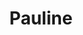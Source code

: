 ---
title: "Pauline"
description: "I am an elite escort girl who can make all your dreams come true. I have everything that a beautiful and successful man likes. A bright appearance, long blonde hair, and a stunning figure. Lifted ass and firm breasts look great in lace lingerie. Escorts are my favorite pastime, as I love going to restaurants, private parties, and celebrations and relaxing in hotels with deserving men. I also love to travel to different countries and make new acquaintances with interesting people from high society.

Book a VIP escort in our agency and you can spend an unforgettable weekend with me."
Price: "From 1000$"
height: "173"
weight: "51"
age: "22"
folder: pauline
mainImage: 1.webp
bustSize: "3"
hairColor: "blonde"
visa: "europe"
images:
  - 2.webp
  - 3.webp
---